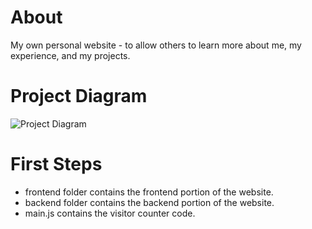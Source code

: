 # About
My own personal website - to allow others to learn more about me, my experience, and my projects.

# Project Diagram

<img src="https://i.imgur.com/DxZ4hX2.jpg" alt="Project Diagram">

# First Steps

- frontend folder contains the frontend portion of the website.
- backend folder contains the backend portion of the website.
- main.js contains the visitor counter code.
